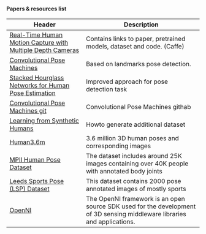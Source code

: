 #### Papers & resources list
 Header | Description 
 -------|-------------
[Real-Time Human Motion Capture with Multiple Depth Cameras](http://www.cs.ubc.ca/~shafaei/homepage/projects/crv16.php) | Contains links to  paper, pretrained models, dataset and code. (Caffe)
[Convolutional Pose Machines](https://arxiv.org/pdf/1602.00134.pdf) | Based on landmarks pose detection.
[Stacked Hourglass Networks for Human Pose Estimation](https://arxiv.org/pdf/1603.06937.pdf) | Improved approach for pose detection task 
[Convolutional Pose Machines git](https://github.com/CMU-Perceptual-Computing-Lab/convolutional-pose-machines-release) | Convolutional Pose Machines githab
[Learning from Synthetic Humans](https://arxiv.org/pdf/1701.01370.pdf) |  Howto generate additional dataset 
[Human3.6m](http://vision.imar.ro/human3.6m/description.php) | 3.6 million 3D human poses and corresponding images
[MPII Human Pose Dataset](http://human-pose.mpi-inf.mpg.de/) | The dataset includes around 25K images containing over 40K people with annotated body joints
[Leeds Sports Pose (LSP) Dataset](http://www.comp.leeds.ac.uk/mat4saj/lsp.html) | This dataset contains 2000 pose annotated images of mostly sports
[OpenNI](http://www.openni.ru/index.html) | The OpenNI framework is an open source SDK used for the development of 3D sensing middleware libraries and applications.
